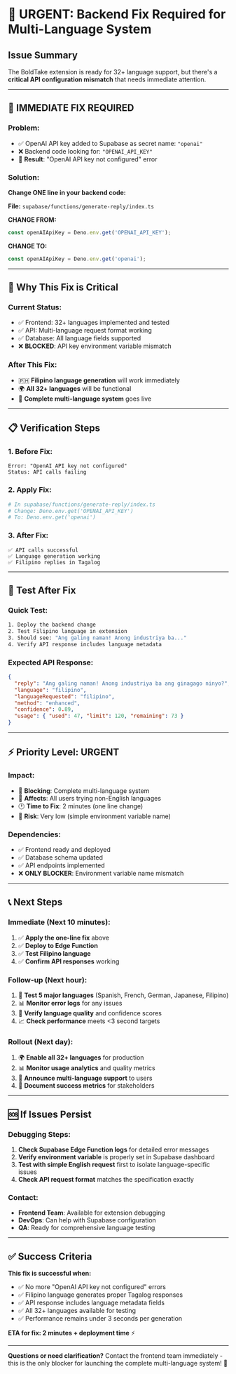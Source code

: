 # 🚨 URGENT: Backend Fix Required for Multi-Language System

## Issue Summary
The BoldTake extension is ready for 32+ language support, but there's a **critical API configuration mismatch** that needs immediate attention.

---

## 🔧 **IMMEDIATE FIX REQUIRED**

### **Problem:**
- ✅ OpenAI API key added to Supabase as secret name: `"openai"`
- ❌ Backend code looking for: `"OPENAI_API_KEY"`
- 🚨 **Result**: "OpenAI API key not configured" error

### **Solution:**
**Change ONE line in your backend code:**

**File:** `supabase/functions/generate-reply/index.ts`

**CHANGE FROM:**
```typescript
const openAIApiKey = Deno.env.get('OPENAI_API_KEY');
```

**CHANGE TO:**
```typescript
const openAIApiKey = Deno.env.get('openai');
```

---

## 🎯 **Why This Fix is Critical**

### **Current Status:**
- ✅ Frontend: 32+ languages implemented and tested
- ✅ API: Multi-language request format working
- ✅ Database: All language fields supported
- ❌ **BLOCKED**: API key environment variable mismatch

### **After This Fix:**
- 🇵🇭 **Filipino language generation** will work immediately
- 🌍 **All 32+ languages** will be functional
- 🚀 **Complete multi-language system** goes live

---

## 📋 **Verification Steps**

### **1. Before Fix:**
```
Error: "OpenAI API key not configured"
Status: API calls failing
```

### **2. Apply Fix:**
```bash
# In supabase/functions/generate-reply/index.ts
# Change: Deno.env.get('OPENAI_API_KEY') 
# To: Deno.env.get('openai')
```

### **3. After Fix:**
```
✅ API calls successful
✅ Language generation working
✅ Filipino replies in Tagalog
```

---

## 🧪 **Test After Fix**

### **Quick Test:**
```bash
1. Deploy the backend change
2. Test Filipino language in extension
3. Should see: "Ang galing naman! Anong industriya ba..."
4. Verify API response includes language metadata
```

### **Expected API Response:**
```json
{
  "reply": "Ang galing naman! Anong industriya ba ang ginagago ninyo?",
  "language": "filipino",
  "languageRequested": "filipino",
  "method": "enhanced", 
  "confidence": 0.89,
  "usage": { "used": 47, "limit": 120, "remaining": 73 }
}
```

---

## ⚡ **Priority Level: URGENT**

### **Impact:**
- 🚫 **Blocking**: Complete multi-language system
- 👥 **Affects**: All users trying non-English languages
- 🕐 **Time to Fix**: 2 minutes (one line change)
- 🎯 **Risk**: Very low (simple environment variable name)

### **Dependencies:**
- ✅ Frontend ready and deployed
- ✅ Database schema updated
- ✅ API endpoints implemented
- ❌ **ONLY BLOCKER**: Environment variable name mismatch

---

## 📞 **Next Steps**

### **Immediate (Next 10 minutes):**
1. ✅ **Apply the one-line fix** above
2. ✅ **Deploy to Edge Function**
3. ✅ **Test Filipino language** 
4. ✅ **Confirm API responses** working

### **Follow-up (Next hour):**
1. 🧪 **Test 5 major languages** (Spanish, French, German, Japanese, Filipino)
2. 📊 **Monitor error logs** for any issues
3. 🎯 **Verify language quality** and confidence scores
4. 📈 **Check performance** meets <3 second targets

### **Rollout (Next day):**
1. 🌍 **Enable all 32+ languages** for production
2. 📊 **Monitor usage analytics** and quality metrics
3. 🎉 **Announce multi-language support** to users
4. 📝 **Document success metrics** for stakeholders

---

## 🆘 **If Issues Persist**

### **Debugging Steps:**
1. **Check Supabase Edge Function logs** for detailed error messages
2. **Verify environment variable** is properly set in Supabase dashboard
3. **Test with simple English request** first to isolate language-specific issues
4. **Check API request format** matches the specification exactly

### **Contact:**
- **Frontend Team**: Available for extension debugging
- **DevOps**: Can help with Supabase configuration
- **QA**: Ready for comprehensive language testing

---

## ✅ **Success Criteria**

**This fix is successful when:**
- ✅ No more "OpenAI API key not configured" errors
- ✅ Filipino language generates proper Tagalog responses
- ✅ API response includes language metadata fields
- ✅ All 32+ languages available for testing
- ✅ Performance remains under 3 seconds per generation

**ETA for fix: 2 minutes + deployment time** ⚡

---

**Questions or need clarification?** Contact the frontend team immediately - this is the only blocker for launching the complete multi-language system! 🚀
